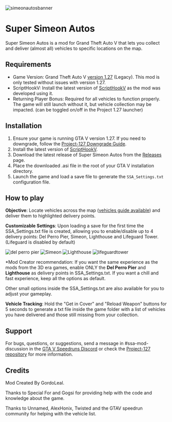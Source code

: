 ![simeonautosbanner](https://github.com/user-attachments/assets/39f17048-ae7a-4671-ac17-49fcb32cce04)
# Super Simeon Autos

Super Simeon Autos is a mod for Grand Theft Auto V  that lets you collect and deliver (almost all) vehicles to specific locations on the map.

## Requirements
* Game Version: Grand Theft Auto V [version 1.27](https://github.com/TwosHusbandS/Project-127/) (Legacy). This mod is only tested without issues with version 1.27.
* ScriptHookV: Install the latest version of [ScriptHookV](https://www.dev-c.com/gtav/scripthookv/) as the mod was developed using it.
* Returning Player Bonus: Required for all vehicles to function properly. The game will still launch without it, but vehicle collection may be impacted. (can be toggled on/off in the Project 1.27 launcher)

## Installation
1. Ensure your game is running GTA V version 1.27. If you need to downgrade, follow the [Project-127 Downgrade Guide](https://github.com/TwosHusbandS/Project-127/blob/master/Installer/Info/Help.md).
2. Install the latest version of [ScriptHookV](https://www.dev-c.com/gtav/scripthookv/).
3. Download the latest release of Super Simeon Autos from the [Releases](https://github.com/GordoLeal/SuperSimeonAutos/releases) page.
4. Place the downloaded .asi file in the root of your GTA V installation directory.
5. Launch the game and load a save file to generate the <code>SSA_Settings.txt</code> configuration file.

## How to play
**Objective**: Locate vehicles across the map ([vehicles guide available](https://docs.google.com/document/d/1HLy1r_IYJAnth6uyUSzunOT0c65c5wLdxrW01GbjFZA/edit?usp=sharing)) and deliver them to highlighted delivery points.

**Customizable Settings**: Upon loading a save for the first time the SSA_Settings.txt file is created, allowing you to enable/disable up to 4 delivery points: Del Perro Pier, Simeon, Lighthouse and Lifeguard Tower. (Lifeguard is disabled by default)

![del perro pier](https://github.com/GordoLeal/SuperSimeonAutos/blob/master/githubpage/delperro.png)
![Simeon](https://github.com/GordoLeal/SuperSimeonAutos/blob/master/githubpage/simeon.png)
![Lighthouse](https://github.com/GordoLeal/SuperSimeonAutos/blob/master/githubpage/lighthouse.png)
![lifeguardtower](https://github.com/GordoLeal/SuperSimeonAutos/blob/master/githubpage/lifeguard.png)

*Mod Creator recommendation: If you want the same experience as the mods from the 3D era games, enable ONLY the **Del Perro Pier** and **Lighthouse** as delivery points in SSA_Settings.txt.
If you want a chill and fast experience, keep all the options as default.

Other small options inside the SSA_Settings.txt are also available for you to adjust your gameplay.

**Vehicle Tracking**: Hold the "Get in Cover" and "Reload Weapon" buttons for 5 seconds to generate a txt file inside the game folder with a list of vehicles you have delivered and those still missing from your collection.

## Support
For bugs, questions, or suggestions, send a message in #ssa-mod-discussion in the [GTA V Speedruns Discord](https://discord.com/invite/3qjGGBM) or check the [Project-127 repository](https://github.com/TwosHusbandS/Project-127/) for more information.

## Credits
Mod Created By GordoLeal.

Thanks to Special For and Gogsi for providing help with the code and knowledge about the game.

Thanks to Unnamed, AlexHonix, Twisted and the GTAV speedrun community for helping with the vehicle list.

